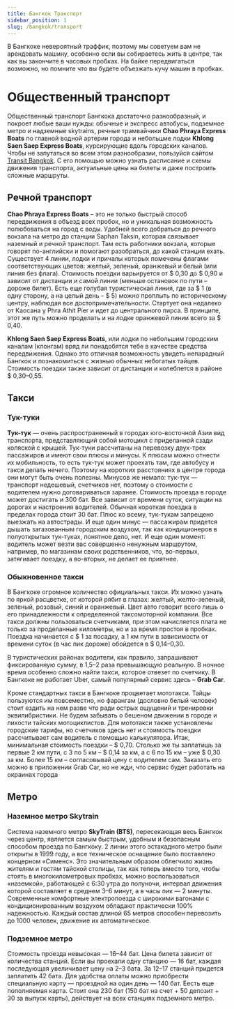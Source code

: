 ```yaml
---
title: Бангкок Транспорт
sidebar_position: 1
slug: /bangkok/transport
---
```


В Бангкоке невероятный траффик, поэтому мы советуем вам не арендовать машину, особенно если вы собираетесь жить в центре, так как вы закончите в часовых пробках. На байке передвигаться возможно, но помните что вы будете объезжать кучу машин в пробках.

# Общественный транспорт

Общественный транспорт Бангкока достаточно разнообразный, и покроет любые ваши нужды: обычные и экспресс автобусы, подземное метро и надземные skytrains, речные трамвайчики **Chao Phraya Express Boats** по главной водной артерии города и небольшие лодки **Khlong Saen Saep Express Boats**, курсирующие вдоль городских каналов. Чтобы не запутаться во всем этом разнообразии, пользуйся сайтом [Transit Bangkok](https://www.transitbangkok.com/). С его помощью можно узнать расписание и схемы движения транспорта, актуальные цены на билеты и даже построить сложные маршруты.

## Речной транспорт

**Chao Phraya Express Boats** – это не только быстрый способ передвижения в объезд всех пробок, но и уникальная возможность полюбоваться на город с воды. Удобней всего добраться до речного вокзала на метро до станции Saphan Taksin, которая связывает наземный и речной транспорт. Там есть работники вокзала, которые говорят по-английски и помогают разобраться, до какой станции ехать. Существует 4 линии, лодки и причалы которых помечены флагами соответствующих цветов: желтый, зеленый, оранжевый и белый (или линия без флага). Стоимость поездки варьируется от $ 0,30 до $ 0,90 и зависит от дистанции и самой линии (меньше остановок по пути – дороже билет). Есть еще голубая туристическая линия, где за $ 1 (в одну сторону, а на целый день – $ 5) можно проплыть по историческому центру, наблюдая все достопримечательности. Стартует она недалеко от Каосана у Phra Athit Pier и идет до центрального пирса. В принципе, этот же путь можно проделать и на лодке оранжевой линии всего за $ 0,40.

**Khlong Saen Saep Express Boats**, или лодки по небольшим городским каналам (клонгам) вряд ли понадобятся тебе в качестве средства передвижения. Однако это отличная возможность увидеть непарадный Бангкок и познакомиться с жизнью обычных небогатых тайцев. Стоимость поездки также зависит от дистанции и колеблется в районе $ 0,30–0,55.


## Такси

### Тук-туки

**Тук-тук** — очень распространенный в городах юго-восточной Азии вид транспорта, представляющий собой мотоцикл с приделанной сзади коляской с крышей. Тук-туки рассчитаны на перевозку двух-трех пассажиров и имеют свои плюсы и минусы. К плюсам можно отнести их мобильность, то есть тук-тук может проехать там, где автобусу и такси делать нечего. Поэтому на коротких расстояниях в центре города они могут быть очень полезны. Минусов же немало: тук-тук — транспорт недешевый, счетчиков нет, поэтому о стоимости с водителем нужно договариваться заранее. Стоимость проезда в городе может достигать и 300 бат. Все зависит от времени суток, ситуации на дорогах и настроения водителей. Обычная короткая поездка в пределах города стоит 30 бат. Плюс ко всему, тук-тукам запрещено выезжать на автострады. И еще один минус — пассажирам придется дышать загазованным городским воздухом, так как кондиционеров в полуоткрытых тук-туках, понятное дело, нет. И еще один момент: водитель может везти вас совершенно ненужным маршрутом, например, по магазинам своих родственников, что, во-первых, затягивает поездку, а во-вторых, не делает ее приятнее.


### Обыкновенное такси


В Бангкоке огромное количество официальных такси. Их можно узнать по яркой расцветке, от которой рябит в глазах: желтый, желто-зеленый, зеленый, розовый, синий и оранжевый. Цвет авто говорит всего лишь о его принадлежности к определенной таксомоторной компании. Все такси должны пользоваться счетчиками, при этом начисляется плата не только за проделанные километры, но и за время простоя в пробках. Поездка начинается с $ 1 за посадку, а 1 км пути в зависимости от времени суток (в час пик дороже) обойдется в $ 0,14–0,30.

В туристических районах водители, как правило, запрашивают фиксированную сумму, в 1,5–2 раза превышающую реальную. В ночное время особенно сложно найти такси, которое отвезет по счетчику. В Бангкоке не работает Uber, самый популярный сервис здесь – **Grab Car**.

Кроме стандартных такси в Бангкоке процветает мототакси. Тайцы пользуются им повсеместно, но фарангам (дословно белый человек) стоит ездить на нем разве что ради острых ощущений и тренировки эквилибристики. Не будем забывать о бешеном движении в городе и лихости тайских мотоциклистов. Для мототакси также установлены городские тарифы, но счетчиков здесь нет и стоимость поездки рассчитывает сам водитель с помощью калькулятора. Итак, минимальная стоимость поездки – $ 0,70. Столько же ты заплатишь за первые 2 км пути, с 3 по 5 км – $ 0,14 за км, а с 6 по 15 км – уже $ 0,30 за км. Более 15 км – согласовывай цену с водителем сам. Заказать его можно в приложении Grab Car, но не жди, что сервис будет работать на окраинах города


## Метро

### Наземное метро Skytrain

Система наземного метро **SkyTrain (BTS)**, пересекающая весь Бангкок через центр, является самым быстрым, удобным и безопасным способом проезда по Бангкоку. 2 линии этого эстакадного метро были открыты в 1999 году, а все техническое оснащение было поставлено концерном «Сименс». Это значительным образом облегчило жизнь жителям и гостям тайской столицы, так как теперь вместо того, чтобы стоять в многокилометровых пробках, можно воспользоваться «наземкой», работающей с 6:30 утра до полуночи, интервал движения которой составляет в среднем 3–6 минут, а в часы пик — 2 минуты. Современные комфортные электропоезда с широкими вагонами с кондиционированным воздухом обладают практически 100% надежностью. Каждый состав длиной 65 метров способен перевозить до 1000 человек, движение их автоматическое.


### Подземное метро

Стоимость проезда невысокая — 16–44 бат. Цена билета зависит от количества станций. Если вы проехали одну станцию — 16 бат, каждая последующая увеличивает цену на 2–3 бата. За 12–17 станций придется заплатить 42 бата. Для удобства оплаты можно приобрести специальную карту — проездной на один день — 140 бат. Еесть еще пополняемая карта. Стоит она 230 бат (150 бат на счет + 50 депозит + 30 за выпуск карты), действует на всех станциях подземного метро.

	




